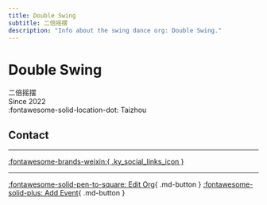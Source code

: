 ```yaml
---
title: Double Swing
subtitle: 二倍摇摆
description: "Info about the swing dance org: Double Swing."
---
```


# Double Swing

二倍摇摆  
Since 2022  
:fontawesome-solid-location-dot: Taizhou  


## Contact


---

 [:fontawesome-brands-weixin:{ .ky_social_links_icon }](# "Doubleswing二倍摇摆")

---

[:fontawesome-solid-pen-to-square: Edit Org](https://github.com/swingdance/orgs/issues/new?assignees=&labels=update+org&projects=&template=03-update_entity.yml&title=Update%20Org%3A%20zh_CN%20%E2%80%A2%20Double%20Swing&region=zh_CN&id=double-swing&name=Double%20Swing){ .md-button } [:fontawesome-solid-plus: Add Event](https://github.com/swingdance/events/issues/new?assignees=&labels=add+event&projects=&template=02-add_entity.yml&title=Add%20Event%3A%20zh_CN%20%E2%80%A2%20%3CName%3E&region=zh_CN&province=Zhejiang&city=Taizhou&org_id=double-swing){ .md-button }
